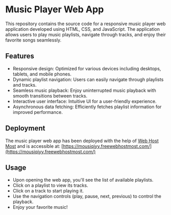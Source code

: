 # Music Player Web App

This repository contains the source code for a responsive music player web application developed using HTML, CSS, and JavaScript. The application allows users to play music playlists, navigate through tracks, and enjoy their favorite songs seamlessly.

## Features

- Responsive design: Optimized for various devices including desktops, tablets, and mobile phones.
- Dynamic playlist navigation: Users can easily navigate through playlists and tracks.
- Seamless music playback: Enjoy uninterrupted music playback with smooth transitions between tracks.
- Interactive user interface: Intuitive UI for a user-friendly experience.
- Asynchronous data fetching: Efficiently fetches playlist information for improved performance.

## Deployment

The music player web app has been deployed with the help of [Web Host Most](https://webhostmost.com/) and is accessible at: [https://mousiqiyy.freewebhostmost.com/](https://mousiqiyy.freewebhostmost.com/)

## Usage

- Upon opening the web app, you'll see the list of available playlists.
- Click on a playlist to view its tracks.
- Click on a track to start playing it.
- Use the navigation controls (play, pause, next, previous) to control the playback.
- Enjoy your favorite music!
